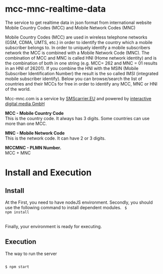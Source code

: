 # mcc-mnc-realtime-data
The service to get realtime data in json format from international website Mobile Country Codes (MCC) and Mobile Network Codes (MNC)  

Mobile Country Codes (MCC) are used in wireless telephone networks (GSM, CDMA, UMTS, etc.) in order to identify the country which a mobile subscriber belongs to. In order to uniquely identify a mobile subscribers network the MCC is combined with a Mobile Network Code (MNC). The combination of MCC and MNC is called HNI (Home network identity) and is the combination of both in one string (e.g. MCC= 262 and MNC = 01 results in an HNI of 26201). If you combine the HNI with the MSIN (Mobile Subscriber Identification Number) the result is the so called IMSI (integrated mobile subscriber identify). Below you can browse/search the list of countries and their MCCs for free in order to identify any MCC, MNC or HNI of the world.  

Mcc-mnc.com is a service by [SMScarrier.EU](http://www.smscarrier.eu/en) and powered by [interactive digital media GmbH](http://www.i-digital-m.com/)

**MCC - Mobile Country Code**  
This is the country code. It always has 3 digits. Some countries can use more than one MCC.  

**MNC - Mobile Network Code**  
This is the network code. It can have 2 or 3 digits.  

**MCCMNC - PLMN Number.**   
MCC + MNC  

# Install and Execution
## Install
At the First, you need to have nodeJS environment. 
Secondly, you should use the following command to install dependent modules.
<code>
$ npm install      
</code>   
Finally, your environment is ready for executing. 

## Execution  
The way to run the server  

<code>  
$ npm start   
</code>  
